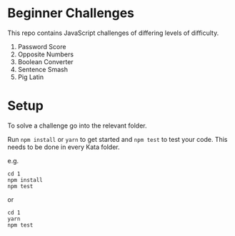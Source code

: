 # Beginner Challenges

This repo contains JavaScript challenges of differing levels of difficulty.

1. Password Score
2. Opposite Numbers
3. Boolean Converter
4. Sentence Smash
5. Pig Latin

# Setup

To solve a challenge go into the relevant folder.

Run `npm install` or `yarn` to get started and `npm test` to test your code. This needs to be done in every Kata folder.

e.g.

```
cd 1
npm install
npm test
```

or

```
cd 1
yarn
npm test
```
